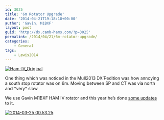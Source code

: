 ```yaml
---
id: 3025
title: '6m Rotator Upgrade'
date: '2014-04-21T19:18:18+00:00'
author: 'Gavin, M1BXF'
layout: post
guid: 'http://dx.camb-hams.com/?p=3025'
permalink: /2014/04/21/6m-rotator-upgrade/
categories:
    - General
tags:
    - Lewis2014
---
```


[![Ham-IV_Original](http://dx.camb-hams.com/wp-content/uploads/2014/04/Ham-IV_Original_thumb.png "Ham-IV_Original")](http://dx.camb-hams.com/wp-content/uploads/2014/04/Ham-IV_Original.png)

One thing which was noticed in the Mull2013 DX’Pedition was how annoying a south stop rotator was on 6m. Moving between SP and CT was via north and \*very\* slow.

We use Gavin M1BXF HAM IV rotator and this year he’s done [some updates](http://www.geekshed.co.uk/hy-gain-ham-iv-rotator-upgrade/) to it.

[![2014-03-25 00.53.25](http://dx.camb-hams.com/wp-content/uploads/2014/04/2014-03-25-00.53.25_thumb.jpg "2014-03-25 00.53.25")](http://dx.camb-hams.com/wp-content/uploads/2014/04/2014-03-25-00.53.25.jpg)
